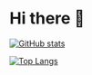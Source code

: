 <h1> Hi there 👋 </h1>

[![GitHub stats](https://github-readme-stats.vercel.app/api?username=re-roll)](https://github.com/anuraghazra/github-readme-stats)

[![Top Langs](https://github-readme-stats.vercel.app/api/top-langs/?username=re-roll)](https://github.com/anuraghazra/github-readme-stats)

<!--
**re-roll/re-roll** is a ✨ _special_ ✨ repository because its `README.md` (this file) appears on your GitHub profile.

Here are some ideas to get you started:

- 🔭 I’m currently working on ...
- 🌱 I’m currently learning ...
- 👯 I’m looking to collaborate on ...
- 🤔 I’m looking for help with ...
- 💬 Ask me about ...
- 📫 How to reach me: ...
- 😄 Pronouns: ...
- ⚡ Fun fact: ...
-->
